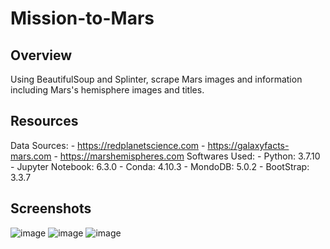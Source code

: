 # Mission-to-Mars
## Overview
Using BeautifulSoup and Splinter, scrape Mars images and information including Mars's hemisphere images and titles.

## Resources
Data Sources:
    - https://redplanetscience.com
    - https://galaxyfacts-mars.com
    - https://marshemispheres.com
Softwares Used:
    - Python: 3.7.10
    - Jupyter Notebook: 6.3.0
    - Conda: 4.10.3
    - MondoDB: 5.0.2
    - BootStrap: 3.3.7

## Screenshots
![image](https://user-images.githubusercontent.com/82815722/133916157-da18bcf3-e8fa-4ed1-ac68-b7598a348b9c.png)
![image](https://user-images.githubusercontent.com/82815722/133916170-4728361f-174e-4187-89e3-77918ac8da74.png)
![image](https://user-images.githubusercontent.com/82815722/133916188-5e292531-e8b7-470c-be49-97b780da762d.png)


